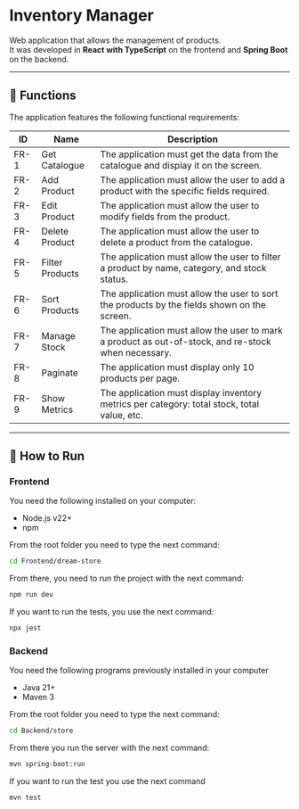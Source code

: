 # Inventory Manager

Web application that allows the management of products.  
It was developed in **React with TypeScript** on the frontend and **Spring Boot** on the backend.

---

## 📌 Functions

The application features the following functional requirements:

| ID    | Name                | Description                                                                                     |
|-------|---------------------|-------------------------------------------------------------------------------------------------|
| FR-1  | Get Catalogue       | The application must get the data from the catalogue and display it on the screen.             |
| FR-2  | Add Product         | The application must allow the user to add a product with the specific fields required.        |
| FR-3  | Edit Product        | The application must allow the user to modify fields from the product.                         |
| FR-4  | Delete Product      | The application must allow the user to delete a product from the catalogue.                    |
| FR-5  | Filter Products     | The application must allow the user to filter a product by name, category, and stock status.   |
| FR-6  | Sort Products       | The application must allow the user to sort the products by the fields shown on the screen.    |
| FR-7  | Manage Stock        | The application must allow the user to mark a product as out-of-stock, and re-stock when necessary. |
| FR-8  | Paginate            | The application must display only 10 products per page.                                        |
| FR-9  | Show Metrics        | The application must display inventory metrics per category: total stock, total value, etc.    |

---

## 🚀 How to Run

### Frontend

You need the following installed on your computer:
- Node.js v22+
- npm

From the root folder you need to type the next command:
```bash
cd Frontend/dream-store
```
From there, you need to run the project with the next command:

```bash
npm run dev
```

If you want to run the tests, you use the next command:

```bash
npx jest  
```

### Backend

You need the following programs previously installed in your computer

- Java 21+
- Maven 3

From the root folder you need to type the next command:
```bash
cd Backend/store
```
From there you run the server with the next command:
```bash
mvn spring-boot:run
```
If you want to run the test you use the next command
```bash
mvn test
```
